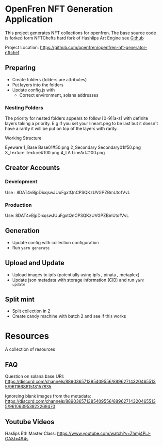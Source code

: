 # OpenFren NFT Generation Application

This project generates NFT collections for openfren. The base source code is forked form NFTChefts hard fork of Hashlips Art Engine see [ Github ](https://github.com/nftchef/art-engine)

Project Location: https://github.com/openfren/openfren-nft-generator-nftchef

## Preparing

* Create folders (folders are attributes)
* Put layers into the folders
* Update config.js with 
  * Correct environment, solana addresses

### Nesting Folders
The priority for nested folders appears to follow [0-9][a-z] with definite layers taking a priority. E.g If you set your lineart.png to be last but it doesn't have a rarity
it will be put on top of the layers with rarity.

Working Structure

Eyeware
  1_Base
    Base01#50.png
  2_Secondary
    Secondary01#50.png
  3_Texture
    Texture#100.png
  4_LA
    LineArt#100.png

## Creator Accounts

### Development
Use : 8DAT4vBjpDixqswJUuFgxtQnCPSQKzUVGPZBmUtofVvL

### Production
Use: 8DAT4vBjpDixqswJUuFgxtQnCPSQKzUVGPZBmUtofVvL
  
## Generation
* Update config with collection configuration
* Run `yarn generate`

## Upload and Update 
* Upload images to ipfs (potentially using ipfs , pinata , metaplex)
* Update json metadata with storage information (CID) and run `yarn update`

## Split mint
* Split collection in 2
* Create candy machine with batch 2 and see if this works


# Resources
A collection of resources

## FAQ

Question on solana base URI: https://discord.com/channels/889036571385409556/889627143204655135/961166881518157835

Ignoreing blank images from the metadata: https://discord.com/channels/889036571385409556/889627143204655135/961063953822269470
## Youtube Videos
Haslips Eth Master Class: https://www.youtube.com/watch?v=Zhmj4PiJ-GA&t=494s

